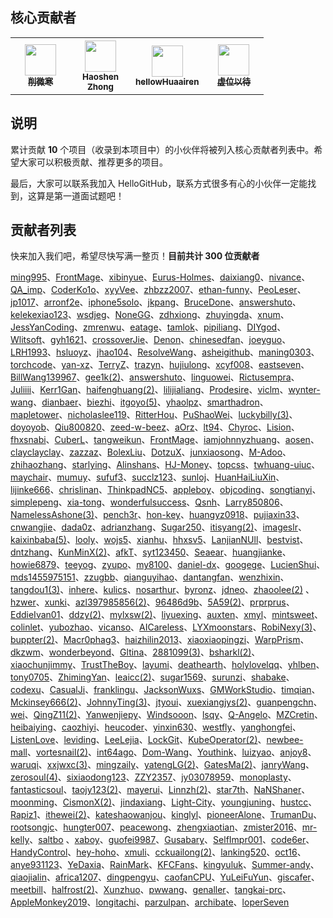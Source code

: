 ## 核心贡献者
<table>
  <tbody>
    <tr>
      <th align="center" style="width: 80px;">
        <a href="https://github.com/521xueweihan">
          <img src="https://avatars2.githubusercontent.com/u/8255800?s=50&v=4" style="width: 50px;"><br>
          <sub>削微寒</sub>
        </a><br>
      </th>
      <th align="center" style="width: 80px;">
        <a href="https://github.com/ChungZH">
          <img src="https://avatars1.githubusercontent.com/u/42088872?s=50&v=4" style="width: 50px;"><br>
          <sub>Haoshen Zhong</sub>
        </a><br>
      </th>
      <th align="center" style="width: 80px;">
        <a href="https://github.com/hellowHuaairen">
          <img src="https://avatars2.githubusercontent.com/u/19610305?s=50&v=4" style="width: 50px;"><br>
          <sub>hellowHuaairen</sub>
        </a><br>
      </th>
      <th align="center" style="width: 80px;">
        <a href="https://github.com/521xueweihan/HelloGitHub/issues/new">
          <img src="https://avatars2.githubusercontent.com/u/10628772?s=50&v=4" style="width: 50px;"><br>
          <sub>虚位以待</sub>
        </a><br>
      </th>
    </tr>
  </tbody>
</table>

## 说明
累计贡献 **10** 个项目（收录到本项目中）的小伙伴将被列入核心贡献者列表中。希望大家可以积极贡献、推荐更多的项目。

最后，大家可以联系我加入 HelloGitHub，联系方式很多有心的小伙伴一定能找到，这算是第一道面试题吧！


## 贡献者列表
快来加入我们吧，希望尽快写满一整页！**目前共计 300 位贡献者**

[ming995](https://github.com/ming995)、[FrontMage](https://github.com/FrontMage)、[xibinyue](https://github.com/xibinyue)、[Eurus-Holmes](https://github.com/Eurus-Holmes)、[daixiang0](https://github.com/daixiang0)、[nivance](https://github.com/nivance)、[QA_imp](https://www.cnblogs.com/bu1tcat/)、[CoderKo1o](https://github.com/iphone5solo)、[xyyVee](https://github.com/xyyVee)、[zhbzz2007](https://github.com/zhbzz2007)、[ethan-funny](https://github.com/ethan-funny)、[PeoLeser](https://github.com/PeoLeser)、[jp1017](https://github.com/jp1017)、[arronf2e](https://github.com/arronf2e)、[iphone5solo](https://github.com/iphone5solo)、[jkpang](https://github.com/jkpang)、[BruceDone](https://github.com/BruceDone)、[answershuto](https://github.com/answershuto)、[kelekexiao123](https://github.com/kelekexiao123)、[wsdjeg](https://github.com/wsdjeg)、[NoneGG](https://github.com/NoneGG)、[zdhxiong](https://github.com/zdhxiong)、[zhuyingda](https://github.com/zhuyingda)、[xnum](https://github.com/xnum)、[JessYanCoding](https://github.com/JessYanCoding)、[zmrenwu](https://github.com/zmrenwu)、[eatage](https://github.com/eatage)、[tamlok](https://github.com/tamlok)、[pipiliang](https://github.com/pipiliang)、[DIYgod](https://github.com/DIYgod)、[Wlitsoft](https://github.com/Wlitsoft)、[gyh1621](https://github.com/gyh1621)、[crossoverJie](https://github.com/crossoverJie)、[Denon](https://github.com/Denon)、[chinesedfan](https://github.com/chinesedfan)、[joeyguo](https://github.com/joeyguo)、[LRH1993](https://github.com/LRH1993)、[hsluoyz](https://github.com/hsluoyz)、[jhao104](https://github.com/jhao104)、[ResolveWang](https://github.com/ResolveWang)、[asheigithub](https://github.com/asheigithub)、[maning0303](https://github.com/maning0303)、[torchcode](https://github.com/torchcode)、[yan-xz](https://github.com/yan-xz)、[TerryZ](https://github.com/TerryZ)、[trazyn](https://github.com/trazyn)、[hujiulong](https://github.com/hujiulong)、[xcyf008](https://github.com/xcyf008)、[eastseven](https://github.com/eastseven)、[BillWang139967](https://github.com/BillWang139967)、[gee1k(2)](https://github.com/gee1k)、[answershuto](https://github.com/answershuto)、[linguowei](https://github.com/linguowei)、[Rictusempra](https://github.com/Rictusempra)、[Juliiii](https://github.com/Juliiii)、[Kerr1Gan](https://github.com/Kerr1Gan)、[haifenghuang(2)](https://github.com/haifenghuang)、[lilijialiang](https://github.com/lilijialiang)、[Prodesire](https://github.com/Prodesire)、[viclm](https://github.com/viclm)、[wynter-wang](https://github.com/wynter-wang)、[dianbaer](https://github.com/dianbaer)、[biezhi](https://github.com/biezhi)、[itgoyo(5)](https://github.com/itgoyo)、[yhaolpz](https://github.com/yhaolpz)、[smarthadron](https://github.com/smarthadron)、[mapletower](https://github.com/mapletower)、[nicholaslee119](https://github.com/nicholaslee119)、[RitterHou](https://github.com/RitterHou)、[PuShaoWei](https://github.com/PuShaoWei)、[luckybilly(3)](https://github.com/luckybilly)、[doyoyob](https://github.com/doyoyob)、[Qiu800820](https://github.com/Qiu800820)、[zeed-w-beez](https://github.com/zeed-w-beez)、[aOrz](https://github.com/aOrz)、[lt94](https://github.com/lt94)、[Chyroc](https://github.com/Chyroc)、[Lision](https://github.com/Lision)、[fhxsnabi](https://github.com/fhxsnabi)、[CuberL](https://github.com/CuberL)、[tangweikun](https://github.com/tangweikun)、[FrontMage](https://github.com/FrontMage)、[iamjohnnyzhuang](https://github.com/iamjohnnyzhuang)、[aosen](https://github.com/aosen)、[clayclayclay](https://github.com/clayclayclay)、[zazzaz](https://github.com/zazzaz)、[BolexLiu](https://github.com/BolexLiu)、[DotzuX](https://github.com/DotzuX)、[junxiaosong](https://github.com/junxiaosong)、[M-Adoo](https://github.com/M-Adoo)、[zhihaozhang](https://github.com/zhihaozhang)、[starlying](https://github.com/starlying)、[Alinshans](https://github.com/Alinshans)、[HJ-Money](https://github.com/HJ-Money)、[topcss](https://github.com/topcss)、[twhuang-uiuc](https://github.com/twhuang-uiuc)、[maychair](https://github.com/maychair)、[mumuy](https://github.com/mumuy)、[sufuf3](https://github.com/sufuf3)、[succlz123](https://github.com/succlz123)、[sunloj](https://github.com/sunloj)、[HuanHaiLiuXin](https://github.com/HuanHaiLiuXin)、[lijinke666](https://github.com/lijinke666)、[chrislinan](https://github.com/chrislinan)、[ThinkpadNC5](https://github.com/ThinkpadNC5)、[appleboy](https://github.com/appleboy)、[objcoding](https://github.com/objcoding)、[songtianyi](https://github.com/songtianyi)、[simplepeng](https://github.com/simplepeng)、[xia-tong](https://github.com/xia-tong)、[wonderfulsuccess](https://github.com/wonderfulsuccess)、[Qsnh](https://github.com/Qsnh)、[Larry850806](https://github.com/Larry850806)、[NamelessAshone(3)](https://github.com/NamelessAshone)、[pench3r](https://github.com/pench3r)、[hon-key](https://github.com/hon-key)、[huangyz0918](https://github.com/huangyz0918)、[pujiaxin33](https://github.com/pujiaxin33)、[cnwangjie](https://github.com/cnwangjie)、[dada0z](https://github.com/dada0z)、[adrianzhang](https://github.com/adrianzhang)、[Sugar250](https://github.com/Sugar250)、[itisyang(2)](https://github.com/itisyang)、[imageslr](https://github.com/imageslr)、[kaixinbaba(5)](https://github.com/kaixinbaba)、[looly](https://github.com/looly)、[wojs5](https://github.com/wojs5)、[xianhu](https://github.com/xianhu)、[hhxsv5](https://github.com/hhxsv5)、[LanjianNUll](https://github.com/LanjianNUll)、[bestvist](https://github.com/bestvist)、[dntzhang](https://github.com/dntzhang)、[KunMinX(2)](https://github.com/KunMinX)、[afkT](https://github.com/afkT)、[syt123450](https://github.com/syt123450)、[Seaear](https://github.com/Seaear)、[huangjianke](https://github.com/huangjianke)、[howie6879](https://github.com/howie6879)、[teeyog](https://github.com/teeyog)、[zyupo](https://github.com/zyupo)、[my8100](https://github.com/my8100)、[daniel-dx](https://github.com/daniel-dx)、[googege](https://github.com/googege)、[LucienShui](https://github.com/LucienShui)、[mds1455975151](https://github.com/mds1455975151)、[zzugbb](https://github.com/zzugbb)、[qianguyihao](https://github.com/qianguyihao)、[dantangfan](https://github.com/dantangfan)、[wenzhixin](https://github.com/wenzhixin)、[tangdou1(3)](https://github.com/tangdou1)、[inhere](https://github.com/inhere)、[kulics](https://github.com/kulics)、[nosarthur](https://github.com/nosarthur)、[byronz](https://github.com/byronz)、[jdneo](https://github.com/jdneo)、[zhaoolee(2)](https://github.com/zhaoolee)
、[hzwer](https://github.com/hzwer)、[xunki](https://github.com/xunki)、[azl397985856(2)](https://github.com/azl397985856)、[96486d9b](https://github.com/96486d9b)、[5A59(2)](https://github.com/5A59)、[prprprus](https://github.com/prprprus)、[EddieIvan01](https://github.com/EddieIvan01)、[ddzy(2)](https://github.com/ddzy)、[mylxsw(2)](https://github.com/mylxsw)、[liyuexing](https://github.com/liyuexing)、[auxten](https://github.com/auxten)、[xmyl](https://github.com/xmyl)、[mintsweet](https://github.com/mintsweet)、[colinlet](https://github.com/colinlet)、[yubozhao](https://github.com/yubozhao)、[vicanso](https://github.com/vicanso)、[AICareless](https://github.com/AICareless)、[LYXmoonstars](https://github.com/LYXmoonstars)、[RobiNexy(3)](https://github.com/RobiNexy)、[buppter(2)](https://github.com/buppter)、[Macr0phag3](https://github.com/Macr0phag3)、[haizhilin2013](https://github.com/haizhilin2013)、[xiaoxiaopingzi](https://github.com/xiaoxiaopingzi)、[WarpPrism](https://github.com/WarpPrism)、[dkzwm](https://github.com/dkzwm)、[wonderbeyond](https://github.com/wonderbeyond)、[Gltina](https://github.com/Gltina)、[2881099(3)](https://github.com/2881099)、[bsharkl(2)](https://github.com/bsharkl)、[xiaochunjimmy](https://github.com/xiaochunjimmy)、[TrustTheBoy](https://github.com/TrustTheBoy)、[layumi](https://github.com/layumi)、[deathearth](https://github.com/deathearth)、[holylovelqq](https://github.com/holylovelqq)、[yhlben](https://github.com/yhlben)、[tony0705](https://github.com/tony0705)、[ZhimingYan](https://github.com/ZhimingYan)、[leaicc(2)](https://github.com/leaicc)、[sugar1569](https://github.com/sugar1569)、[surunzi](https://github.com/surunzi)、[shabake](https://github.com/shabake)、[codexu](https://github.com/codexu)、[CasualJi](https://github.com/CasualJi)、[franklingu](https://github.com/franklingu)、[JacksonWuxs](https://github.com/JacksonWuxs)、[GMWorkStudio](https://github.com/GMWorkStudio)、[timqian](https://github.com/timqian)、[Mckinsey666(2)](https://github.com/Mckinsey666)、[JohnnyTing(3)](https://github.com/JohnnyTing)、[jtyoui](https://github.com/jtyoui)、[xuexiangjys(2)](https://github.com/xuexiangjys)、[guanpengchn](https://github.com/guanpengchn)、[wei](https://github.com/wei)、[QingZ11(2)](https://github.com/QingZ11)、[Yanwenjiepy](https://github.com/Yanwenjiepy)、[Windsooon](https://github.com/Windsooon)、[lsqy](https://github.com/lsqy)、[Q-Angelo](https://github.com/Q-Angelo)、[MZCretin](https://github.com/MZCretin)、[heibaiying](https://github.com/heibaiying)、[caozhiyi](https://github.com/caozhiyi)、[heucoder](https://github.com/heucoder)、[yinxin630](https://github.com/yinxin630)、[westfly](https://github.com/westfly)、[yanghongfei](https://github.com/yanghongfei)、[ListenLove](https://github.com/ListenLove)、[leviding](https://github.com/leviding)、[LeeLejia](https://github.com/LeeLejia)、[LockGit](https://github.com/LockGit)、[KubeOperator(2)](https://github.com/KubeOperator)、[newbee-mall](https://github.com/newbee-mall)、[vortesnail(2)](https://github.com/vortesnail)、[int64ago](https://github.com/int64ago)、[Dom-Wang](https://github.com/Dom-Wang)、[Youthink](https://github.com/Youthink)、[luizyao](https://github.com/luizyao)、[anjoy8](https://github.com/anjoy8)、[waruqi](https://github.com/waruqi)、[xxjwxc(3)](https://github.com/xxjwxc)、[mingzaily](https://github.com/mingzaily)、[yatengLG(2)](https://github.com/yatengLG)、[GatesMa(2)](https://github.com/GatesMa)、[janryWang](https://github.com/janryWang)、[zerosoul(4)](https://github.com/zerosoul)、[sixiaodong123](https://github.com/sixiaodong123)、[ZZY2357](https://github.com/ZZY2357)、[jy03078959](https://github.com/jy03078959)、[monoplasty](https://github.com/monoplasty)、[fantasticsoul](https://github.com/fantasticsoul)、[taojy123(2)](https://github.com/taojy123)、[mayerui](https://github.com/mayerui)、[Linnzh(2)](https://github.com/Linnzh)、[star7th](https://github.com/star7th)、[NaNShaner](https://github.com/NaNShaner)、[moonming](https://github.com/moonming)、[CismonX(2)](https://github.com/CismonX)、[jindaxiang](https://github.com/jindaxiang)、[Light-City](https://github.com/Light-City)、[youngjuning](https://github.com/youngjuning)、[hustcc](https://github.com/hustcc)、[Rapiz1](https://github.com/Rapiz1)、[ithewei(2)](https://github.com/ithewei)、[kateshaowanjou](https://github.com/kateshaowanjou)、[kinglyl](https://github.com/kinglyl)、[pioneerAlone](https://github.com/pioneerAlone)、[TrumanDu](https://github.com/TrumanDu)、[rootsongjc](https://github.com/rootsongjc)、[hungter007](https://github.com/hungter007)、[peacewong](https://github.com/peacewong)、[zhengxiaotian](https://github.com/zhengxiaotian)、[zmister2016](https://github.com/zmister2016)、[mr-kelly](https://github.com/mr-kelly)、[saltbo](https://github.com/saltbo)
、[xaboy](https://github.com/xaboy)、[guofei9987](https://github.com/guofei9987)、[Gusabary](https://github.com/Gusabary)、[SelfImpr001](https://github.com/SelfImpr001)、[code6er](https://github.com/code6er)、[HandyControl](https://github.com/HandyOrg/HandyControl)、[hey-hoho](https://github.com/hey-hoho)、[xmuli](https://github.com/xmuli)、[cckuailong(2)](https://github.com/cckuailong)、[lanking520](https://github.com/lanking520)、[oct16](https://github.com/oct16)、[anye931123](https://github.com/anye931123)、[YeDaxia](https://github.com/YeDaxia)、[RainMark](https://github.com/RainMark)、[KFCFans](https://github.com/KFCFans)、[kingyuluk](https://github.com/kingyuluk)、[Summer-andy](https://github.com/Summer-andy)、[qiaojialin](https://github.com/qiaojialin)、[africa1207](https://github.com/africa1207)、[dingpengyu](https://github.com/dingpengyu)、[caofanCPU](https://github.com/caofanCPU)、[YuLeiFuYun](https://github.com/YuLeiFuYun)、[giscafer](https://github.com/giscafer)、[meetbill](https://github.com/meetbill)、[halfrost(2)](https://github.com/halfrost)、[Xunzhuo](https://github.com/Xunzhuo)、[pwwang](https://github.com/pwwang)、[genaller](https://github.com/genaller)、[tangkai-prc](https://github.com/tangkai-prc)、[AppleMonkey2019](https://github.com/AppleMonkey2019)、[longitachi](https://github.com/longitachi)、[parzulpan](https://github.com/parzulpan)、[archibate](https://github.com/archibate)、[loperSeven](https://github.com/loperSeven)